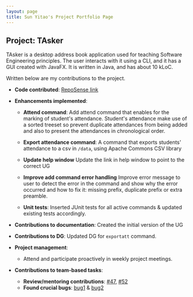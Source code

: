 ```yaml
---
layout: page
title: Sun Yitao's Project Portfolio Page
---
```


## Project: TAsker

 TAsker is a desktop address book application used for teaching Software Engineering principles. The user interacts with it using a CLI, and it has a GUI created with JavaFX. It is written in Java, and has about 10 kLoC.

 Written below are my contributions to the project.

- **Code contributed**: [RepoSense link](https://nus-cs2103-ay2021s1.github.io/tp-dashboard/#breakdown=true&search=sun-yitao&sort=groupTitle&sortWithin=title&since=2020-08-14&timeframe=commit&mergegroup=&groupSelect=groupByRepos&checkedFileTypes=docs~functional-code~test-code~other)

- **Enhancements implemented**:

  - **Attend command**: Add attend command that enables for the marking of student's attendance. Student's attendance make use of a sorted treeset so prevent duplicate attendances from being added and also to present the attendances in chronological order.

  - **Export attendance command**: A command that exports students' attendance to a csv in `/data`, using Apache Commons CSV library

  - **Update help window** Update the link in help window to point to the correct UG

  - **Improve add command error handling** Improve error message to user to detect the error in the command and show why the error occurred and how to fix it: missing prefix, duplicate prefix or extra preamble.

  - **Unit tests**: Inserted JUnit tests for all active commands & updated existing tests accordingly.

- **Contributions to documentation**: Created the initial version of the UG

- **Contributions to DG**: Updated DG for `exportatt` command.

- **Project management**:
  - Attend and participate proactively in weekly project meetings.

- **Contributions to team-based tasks**:
  - **Review/mentoring contributions**: [\#47](), [\#52]()
  - **Found crucial bugs**: [bug1](https://github.com/AY2021S1-CS2103T-F11-1/tp/issues/49) & [bug2](https://github.com/AY2021S1-CS2103T-F11-1/tp/issues/48)
